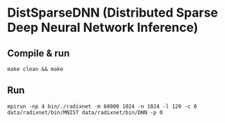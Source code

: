 # DistSparseDNN (Distributed Sparse Deep Neural Network Inference)
## Compile & run
    make clean && make
## Run
    mpirun -np 4 bin/./radixnet -m 60000 1024 -n 1024 -l 120 -c 0 data/radixnet/bin/MNIST data/radixnet/bin/DNN -p 0
